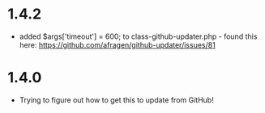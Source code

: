 # 1.4.2

* added $args['timeout'] = 600; to class-github-updater.php - found this here: https://github.com/afragen/github-updater/issues/81

# 1.4.0

* Trying to figure out how to get this to update from GitHub!
